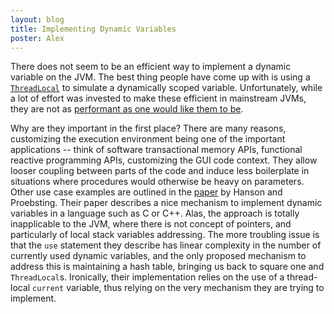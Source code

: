 ```yaml
---
layout: blog
title: Implementing Dynamic Variables
poster: Alex
---
```



There does not seem to be an efficient way to implement a dynamic variable on the JVM.
The best thing people have come up with is using a [`ThreadLocal`](http://docs.oracle.com/javase/7/docs/api/java/lang/ThreadLocal.html)
to simulate a dynamically scoped variable.
Unfortunately, while a lot of effort was invested to make these efficient in mainstream JVMs,
they are not as [performant as one would like them to be](http://stackoverflow.com/questions/609826/performance-of-threadlocal-variable).

Why are they important in the first place?
There are many reasons, customizing the execution environment being one of the important applications -- think of
software transactional memory APIs, functional reactive programming APIs, customizing the GUI code context.
They allow looser coupling between parts of the code and induce less boilerplate in situations where procedures
would otherwise be heavy on parameters.
Other use case examples are outlined in the [paper](http://citeseerx.ist.psu.edu/viewdoc/summary?doi=10.1.1.20.6982)
by Hanson and Proebsting.
Their paper describes a nice mechanism to implement dynamic variables in a language such as C or C++.
Alas, the approach is totally inapplicable to the JVM, where there is not concept of pointers, and
particularly of local stack variables addressing.
The more troubling issue is that the `use` statement they describe has linear complexity in the number of currently
used dynamic variables, and the only proposed mechanism to address this is maintaining a hash table,
bringing us back to square one and `ThreadLocal`s.
Ironically, their implementation relies on the use of a thread-local `current` variable, thus relying
on the very mechanism they are trying to implement.
